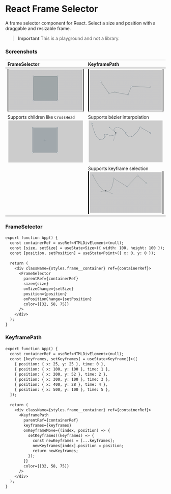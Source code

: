 # React Frame Selector

A frame selector component for React.
Select a size and position with a draggable and resizable frame. 

> **Important** This is a playground and not a library.

### Screenshots

| FrameSelector                                                                  | KeyframePath                                                                  |
|:-------------------------------------------------------------------------------|:------------------------------------------------------------------------------|
| ![Screenshot](./assets/frame.gif)                                              | ![Screenshot 2](./assets/keyframe.gif)                                        | 
| Supports children like `CrossHead`<br/>![Screenshot 3](./assets/crosshead.png) | Supports bézier interpolation<br/>![Screenshot 4](./assets/interpolation.png) |
|                                                                                | Supports keyframe selection<br/>![Screenshot 5](./assets/selector.gif)        |

### FrameSelector

```tsx
export function App() {
  const containerRef = useRef<HTMLDivElement>(null);
  const [size, setSize] = useState<Size>({ width: 100, height: 100 });
  const [position, setPosition] = useState<Point>({ x: 0, y: 0 });
   
  return (
    <div className={styles.frame__container} ref={containerRef}>
      <FrameSelector
        parentRef={containerRef}
        size={size}
        onSizeChange={setSize}
        position={position}
        onPositionChange={setPosition}
        color={[32, 58, 75]}
      />
    </div>
  );
}
```

### KeyframePath

```tsx
export function App() {
  const containerRef = useRef<HTMLDivElement>(null);
  const [keyframes, setKeyframes] = useState<Keyframe[]>([
    { position: { x: 25, y: 25 }, time: 0 },
    { position: { x: 100, y: 100 }, time: 1 },
    { position: { x: 200, y: 52 }, time: 2 },
    { position: { x: 300, y: 100 }, time: 3 },
    { position: { x: 400, y: 28 }, time: 4 },
    { position: { x: 500, y: 100 }, time: 5 },
  ]);
   
  return (
    <div className={styles.frame__container} ref={containerRef}>
      <KeyframePath
        parentRef={containerRef}
        keyframes={keyframes}
        onKeyframeMove={(index, position) => {
          setKeyframes((keyframes) => {
            const newKeyframes = [...keyframes];
            newKeyframes[index].position = position;
            return newKeyframes;
          });
        }}
        color={[32, 58, 75]}
      />
    </div>
  );
}
```
